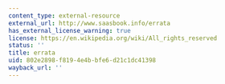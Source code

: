 ```yaml
---
content_type: external-resource
external_url: http://www.saasbook.info/errata
has_external_license_warning: true
license: https://en.wikipedia.org/wiki/All_rights_reserved
status: ''
title: errata
uid: 802e2898-f819-4e4b-bfe6-d21c1dc41398
wayback_url: ''
---
```

